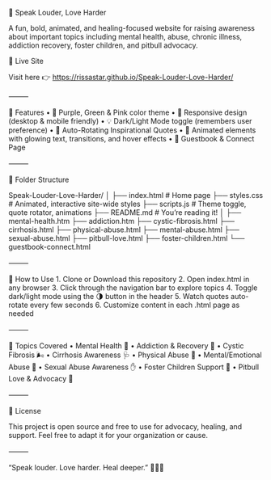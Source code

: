 🌟 Speak Louder, Love Harder

A fun, bold, animated, and healing-focused website for raising awareness about important topics including mental health, abuse, chronic illness, addiction recovery, foster children, and pitbull advocacy.

💜 Live Site

Visit here 👉 https://rissastar.github.io/Speak-Louder-Love-Harder/

⸻

🎨 Features
	•	💫 Purple, Green & Pink color theme
	•	📱 Responsive design (desktop & mobile friendly)
	•	💡 Dark/Light Mode toggle (remembers user preference)
	•	💬 Auto-Rotating Inspirational Quotes
	•	🌈 Animated elements with glowing text, transitions, and hover effects
	•	💌 Guestbook & Connect Page

⸻

📂 Folder Structure

Speak-Louder-Love-Harder/
│
├── index.html            # Home page
├── styles.css            # Animated, interactive site-wide styles
├── scripts.js            # Theme toggle, quote rotator, animations
├── README.md             # You’re reading it!
│
├── mental-health.htm
├── addiction.htm
├── cystic-fibrosis.html
├── cirrhosis.html
├── physical-abuse.html
├── mental-abuse.html
├── sexual-abuse.html
├── pitbull-love.html
├── foster-children.html
└── guestbook-connect.html

⸻

🔧 How to Use
	1.	Clone or Download this repository
	2.	Open index.html in any browser
	3.	Click through the navigation bar to explore topics
	4.	Toggle dark/light mode using the 🌗 button in the header
	5.	Watch quotes auto-rotate every few seconds
	6.	Customize content in each .html page as needed

⸻

📘 Topics Covered
	•	Mental Health 💭
	•	Addiction & Recovery 💊
	•	Cystic Fibrosis 🌬️
	•	Cirrhosis Awareness 🩺
	•	Physical Abuse 🚫
	•	Mental/Emotional Abuse 🧠
	•	Sexual Abuse Awareness ✋
	•	Foster Children Support 🧸
	•	Pitbull Love & Advocacy 🐾

⸻

📜 License

This project is open source and free to use for advocacy, healing, and support.
Feel free to adapt it for your organization or cause.

⸻

“Speak louder. Love harder. Heal deeper.” 💚💜💖